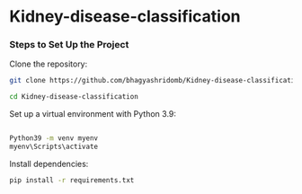 # Kidney-disease-classification

### Steps to Set Up the Project
Clone the repository:

```bash
git clone https://github.com/bhagyashridomb/Kidney-disease-classification.git
```
```bash
cd Kidney-disease-classification 
```
Set up a virtual environment with Python 3.9:

```bash

Python39 -m venv myenv
myenv\Scripts\activate
```
Install dependencies:

```bash
pip install -r requirements.txt
```